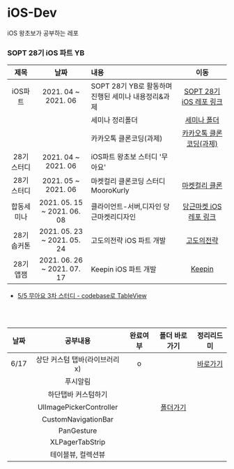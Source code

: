 # iOS-Dev

iOS 왕초보가 공부하는 레포


### SOPT 28기 iOS 파트 YB
|제목|날짜|내용|이동|
|:--:|:--:|:--|:--:|
|iOS파트|2021. 04 ~ 2021. 06|SOPT 28기 YB로 활동하며 진행된 세미나 내용정리&과제|[SOPT 28기 iOS 레포 링크](https://github.com/28th-BE-SOPT-iOS-Part/KimHyeSoo)|
|||세미나 정리폴더|[세미나 폴더](https://github.com/28th-BE-SOPT-iOS-Part/KimHyeSoo/tree/main/Seminar)|
|||카카오톡 클론코딩(과제)|[카카오톡 클론코딩(과제)](https://github.com/28th-BE-SOPT-iOS-Part/KimHyeSoo/tree/main/KakaoTalk-Clone)|
|28기 스터디|2021. 04 ~ 2021. 06|iOS파트 왕초보 스터디 '무아요'||
|28기 스터디|2021. 05 ~ 2021. 06|마켓컬리 클론코딩 스터디 MooroKurly|[마켓컬리 클론](https://github.com/MooroKurly/MooroKurly_KimHyeSu)|
|합동세미나|2021. 05. 15 ~ 2021. 06. 08|클라이언트-서버,디자인 당근마켓리디자인|[당근마켓 iOS 레포 링크](https://github.com/Be-Daangn/Be-Daangn-iOS)|
|28기 솝커톤|2021. 05. 23 ~ 2021. 05. 24|고도의전략 iOS 파트 개발|[고도의전략](https://github.com/28th-SOPKATON/SOPKATON-iOS)|
|28기 앱잼|2021. 06. 26 ~ 2021. 07. 17|Keepin iOS 파트 개발|[Keepin](https://github.com/TeamKeepin/Keepin-iOS)|


- [5/5 무아요 3차 스터디 - codebase로 TableView](https://github.com/hyesuuou/iOS-Dev/tree/main/TableView_CodeBase%202)

<br><br>




|날짜|공부내용|완료여부|폴더 바로가기|정리리드미|
|:---:|:---------------:|:-------------:|:-:|:-:|
|6/17|상단 커스텀 탭바(라이브러리x)|o||[바로가기](https://www.notion.so/Custom-Tabbar-48f620ba17cb41d3a455180d37c2d6c7)|
||푸시알림|||
||하단탭바 커스텀하기|||
||UIImagePickerController||[폴더가기](https://github.com/hyesuuou/iOS-Dev/tree/main/ImagePickerPrac)||
||CustomNavigationBar|||
||PanGesture|||
||XLPagerTabStrip|||
||테이블뷰, 컬렉션뷰|||
